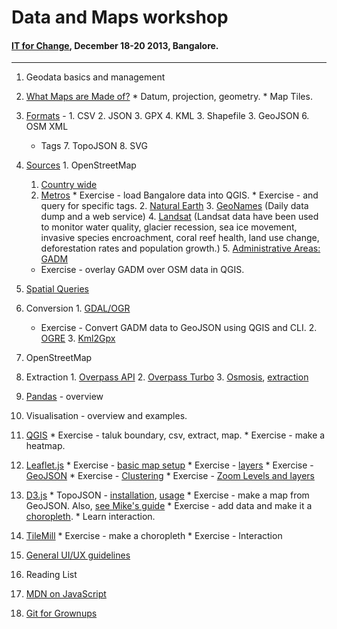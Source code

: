# Data and Maps workshop
#### [IT for Change](http://itforchange.net), December 18-20 2013, Bangalore.
---

1. Geodata basics and management
  0. [What Maps are Made of?](https://github.com/veltman/learninglunches/tree/master/maps#what-maps-are-made-of)
    * Datum, projection, geometry.
    * Map Tiles. 
  1. [Formats](http://geohackers.in/2013/11/spatial-data-formats-101/) - 
    1. CSV
    2. JSON
    3. GPX
    4. KML
    3. Shapefile
    3. GeoJSON
    6. OSM XML
      * Tags
    7. TopoJSON
    8. SVG
  2. [Sources](http://datahub.io/group/geodata)
    1. OpenStreetMap
        1. [Country wide](http://download.geofabrik.de/openstreetmap/)
        2. [Metros](http://metro.teczno.com/)
          * Exercise - load Bangalore data into QGIS.
          * Exercise - and query for specific tags.
    2. [Natural Earth](http://www.naturalearthdata.com/downloads/) 
    3. [GeoNames](http://geonames.org) (Daily data dump and a web service)
    4. [Landsat](http://landsat.gsfc.nasa.gov/) (Landsat data have been used to monitor water quality, glacier recession, sea ice movement, invasive species encroachment, coral reef health, land use change, deforestation rates and population growth.)
    5. [Administrative Areas: GADM](http://www.gadm.org/)
      * Exercise - overlay GADM over OSM data in QGIS.
  3. [Spatial Queries](https://github.com/mikelmaron/Cartonama/blob/master/cartonama.md#spatial-predicates)
  3. Conversion
    1. [GDAL/OGR](https://github.com/mikelmaron/Cartonama/blob/master/cartonama.md#data-swiss-army-knives)
      * Exercise - Convert GADM data to GeoJSON using QGIS and CLI.
    2. [OGRE](http://ogre.adc4gis.com/)
    3. [Kml2Gpx](http://kml2gpx.com/)
  
2. OpenStreetMap
  1. Extraction
    1. [Overpass API](http://wiki.openstreetmap.org/wiki/Overpass_API)
    2. [Overpass Turbo](http://overpass-turbo.eu/)
    3. [Osmosis](https://wiki.openstreetmap.org/wiki/Osmosis), [extraction](https://github.com/mikelmaron/Cartonama/blob/master/cartonama.md#extract-specific-key-value-pairs)

2. [Pandas](https://github.com/geohacker/itfc-workshop/edit/master/README.md) - overview

4. Visualisation - overview and examples.
  0. [QGIS](http://geohackers.in/2013/05/adding-the-spatial-element-to-your-data/#more-73)
    * Exercise - taluk boundary, csv, extract, map.
    * Exercise - make a heatmap.
  1. [Leaflet.js](http://leafletjs.com/examples.html)
    * Exercise - [basic map setup](http://leafletjs.com/examples/quick-start.html)
    * Exercise - [layers](http://leafletjs.com/examples/layers-control.html)
    * Exercise - [GeoJSON](http://leafletjs.com/examples/geojson.html)
    * Exercise - [Clustering](https://github.com/Leaflet/Leaflet.markercluster)
    * Exercise - [Zoom Levels and layers](https://github.com/klpdotorg/klpwww/blob/master/js/maps.js#L227-L255)
  2. [D3.js](http://alignedleft.com/tutorials/d3)
    * TopoJSON - [installation](https://github.com/mbostock/topojson/wiki/Installation), [usage](https://github.com/mbostock/topojson/wiki/Command-Line-Reference#usage)
    * Exercise - make a map from GeoJSON. Also, [see Mike's guide](http://bost.ocks.org/mike/map/)
    * Exercise - add data and make it a [choropleth](http://bl.ocks.org/mbostock/4060606).
    * Learn interaction.
  3. [TileMill](http://dataforradicals.com/the-insanely-illustrated-guide-to-your-first-tile-mill-map/)
    * Exercise - make a choropleth
    * Exercise - Interaction

5. [General UI/UX guidelines](https://www.gov.uk/design-principles)

6. Reading List
  1. [MDN on JavaScript](https://developer.mozilla.org/en-US/docs/Web/JavaScript/Guide)
  2. [Git for Grownups](http://24ways.org/2013/git-for-grownups/)
